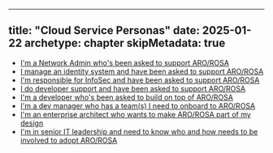
---
title: "Cloud Service Personas"
date: 2025-01-22
archetype: chapter
skipMetadata: true
---

* [I'm a Network Admin who's been asked to support ARO/ROSA](./network-admin)
* [I manage an identity system and have been asked to support ARO/ROSA](./identity-admin)
* [I'm responsible for InfoSec and have been asked to support ARO/ROSA](./infosec)
* [I do developer support and have been asked to support ARO/ROSA](./dev-support)
* [I'm a developer who's been asked to build on top of ARO/ROSA](./dev)
* [I'm a dev manager who has a team(s) I need to onboard to ARO/ROSA](./dev-manager)
* [I'm an enterprise architect who wants to make ARO/ROSA part of my design](./architect)
* [I'm in senior IT leadership and need to know who and how needs to be involved to adopt ARO/ROSA](./it-leader)